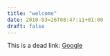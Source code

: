 ```yaml
---
title: "welcome"
date: 2010-03=26T08:47:11+01:00
draft: false
---
```

This is a dead link: [Google](http://www.google.deadlink)
